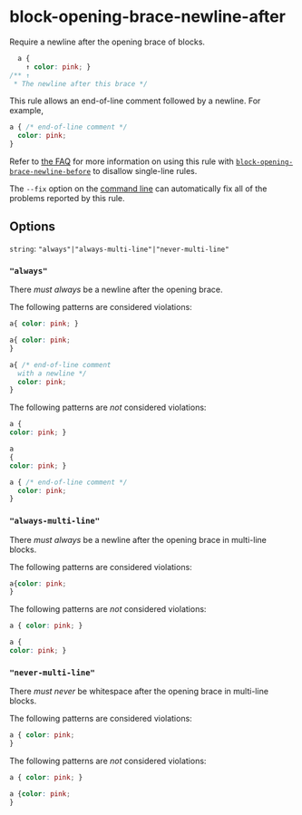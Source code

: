 # block-opening-brace-newline-after

Require a newline after the opening brace of blocks.

```css
  a {
    ↑ color: pink; }
/** ↑
 * The newline after this brace */
```

This rule allows an end-of-line comment followed by a newline. For example,

```css
a { /* end-of-line comment */
  color: pink;
}
```

Refer to [the FAQ](../../../docs/user-guide/faq.md#how-do-i-disallow-single-line-blocks) for more information on using this rule with [`block-opening-brace-newline-before`](../block-opening-brace-newline-before/README.md) to disallow single-line rules.

The `--fix` option on the [command line](../../../docs/user-guide/cli.md#autofixing-errors) can automatically fix all of the problems reported by this rule.

## Options

`string`: `"always"|"always-multi-line"|"never-multi-line"`

### `"always"`

There *must always* be a newline after the opening brace.

The following patterns are considered violations:

```css
a{ color: pink; }
```

```css
a{ color: pink;
}
```

```css
a{ /* end-of-line comment
  with a newline */
  color: pink;
}
```

The following patterns are *not* considered violations:

```css
a {
color: pink; }
```

```css
a
{
color: pink; }
```

```css
a { /* end-of-line comment */
  color: pink;
}
```

### `"always-multi-line"`

There *must always* be a newline after the opening brace in multi-line blocks.

The following patterns are considered violations:

```css
a{color: pink;
}
```

The following patterns are *not* considered violations:

```css
a { color: pink; }
```

```css
a {
color: pink; }
```

### `"never-multi-line"`

There *must never* be whitespace after the opening brace in multi-line blocks.

The following patterns are considered violations:

```css
a { color: pink;
}
```

The following patterns are *not* considered violations:

```css
a { color: pink; }
```

```css
a {color: pink;
}
```
